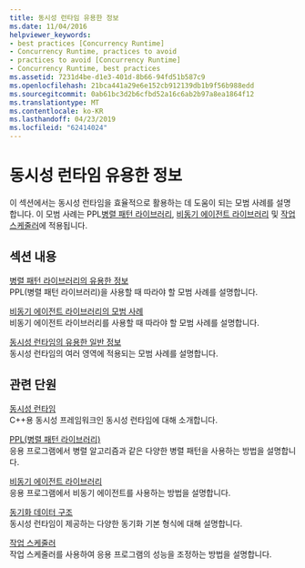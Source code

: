 ```yaml
---
title: 동시성 런타임 유용한 정보
ms.date: 11/04/2016
helpviewer_keywords:
- best practices [Concurrency Runtime]
- Concurrency Runtime, practices to avoid
- practices to avoid [Concurrency Runtime]
- Concurrency Runtime, best practices
ms.assetid: 7231d4be-d1e3-401d-8b66-94fd51b587c9
ms.openlocfilehash: 21bca441a29e6e152cb912139db1b9f56b988edd
ms.sourcegitcommit: 0ab61bc3d2b6cfbd52a16c6ab2b97a8ea1864f12
ms.translationtype: MT
ms.contentlocale: ko-KR
ms.lasthandoff: 04/23/2019
ms.locfileid: "62414024"
---
```

# <a name="concurrency-runtime-best-practices"></a>동시성 런타임 유용한 정보

이 섹션에서는 동시성 런타임을 효율적으로 활용하는 데 도움이 되는 모범 사례를 설명합니다. 이 모범 사례는 PPL[병렬 패턴 라이브러리](../../parallel/concrt/parallel-patterns-library-ppl.md), [비동기 에이전트 라이브러리](../../parallel/concrt/asynchronous-agents-library.md) 및 [작업 스케줄러](../../parallel/concrt/task-scheduler-concurrency-runtime.md)에 적용됩니다.

## <a name="in-this-section"></a>섹션 내용

[병렬 패턴 라이브러리의 유용한 정보](../../parallel/concrt/best-practices-in-the-parallel-patterns-library.md)<br/>
PPL(병렬 패턴 라이브러리)을 사용할 때 따라야 할 모범 사례를 설명합니다.

[비동기 에이전트 라이브러리의 모범 사례](../../parallel/concrt/best-practices-in-the-asynchronous-agents-library.md)<br/>
비동기 에이전트 라이브러리를 사용할 때 따라야 할 모범 사례를 설명합니다.

[동시성 런타임의 유용한 일반 정보](../../parallel/concrt/general-best-practices-in-the-concurrency-runtime.md)<br/>
동시성 런타임의 여러 영역에 적용되는 모범 사례를 설명합니다.

## <a name="related-sections"></a>관련 단원

[동시성 런타임](../../parallel/concrt/concurrency-runtime.md)<br/>
C++용 동시성 프레임워크인 동시성 런타임에 대해 소개합니다.

[PPL(병렬 패턴 라이브러리)](../../parallel/concrt/parallel-patterns-library-ppl.md)<br/>
응용 프로그램에서 병렬 알고리즘과 같은 다양한 병렬 패턴을 사용하는 방법을 설명합니다.

[비동기 에이전트 라이브러리](../../parallel/concrt/asynchronous-agents-library.md)<br/>
응용 프로그램에서 비동기 에이전트를 사용하는 방법을 설명합니다.

[동기화 데이터 구조](../../parallel/concrt/synchronization-data-structures.md)<br/>
동시성 런타임이 제공하는 다양한 동기화 기본 형식에 대해 설명합니다.

[작업 스케줄러](../../parallel/concrt/task-scheduler-concurrency-runtime.md)<br/>
작업 스케줄러를 사용하여 응용 프로그램의 성능을 조정하는 방법을 설명합니다.
